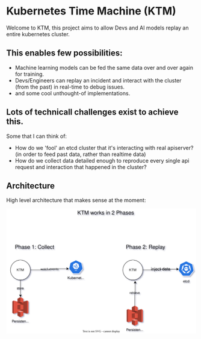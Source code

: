 # Kubernetes Time Machine (KTM)

Welcome to KTM, this project aims to allow Devs and AI models replay an entire kubernetes cluster.

## This enables few possibilities:
- Machine learning models can be fed the same data over and over again for training.
- Devs/Engineers can replay an incident and interact with the cluster (from the past) in real-time to debug issues.
- and some cool unthought-of implementations.

## Lots of technicall challenges exist to achieve this.

Some that I can think of:
- How do we 'fool' an etcd cluster that it's interacting with real apiserver? (in order to feed past data, rather than realtime data)
- How do we collect data detailed enough to reproduce every single api request and interaction that happened in the cluster?


## Architecture

High level architecture that makes sense at the moment:

![Architecture](architecture-high-level.drawio.svg "High Level Architecture")